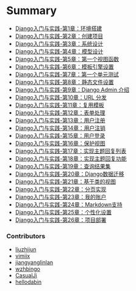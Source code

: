 # Summary


* [Django入门与实践-第1章：环境搭建][2]
* [Django入门与实践-第2章：创建项目][3]
* [Django入门与实践-第3章：系统设计][4]
* [Django入门与实践-第4章：模型设计][5]
* [Django入门与实践-第5章：第一个视图函数][6]
* [Django入门与实践-第6章：模板引擎设置][7]
* [Django入门与实践-第7章：第一个单元测试][8]
* [Django入门与实践-第8章：静态文件设置][9]
* [Django入门与实践-第9章：Django Admin 介绍][10]
* [Django入门与实践-第10章：URL 分发](./AdvancedConcepts.md)
* [Django入门与实践-第11章：复用模板](./AdvancedConcept2.md)
* [Django入门与实践-第12章：表单处理](./AdvancedConcept3.md)
* [Django入门与实践-第13章：用户注册](./Authentication0.md)
* [Django入门与实践-第14章：用户注销](./Authentication1.md)
* [Django入门与实践-第15章：用户登录](./Authentication2.md)
* [Django入门与实践-第16章：保护视图](./DjangoORM0.md)
* [Django入门与实践-第17章：实现主题回复列表](./DjangoORM1.md)
* [Django入门与实践-第18章：实现主题回复功能](./DjangoORM2.md)
* [Django入门与实践-第19章：查询结果集](./DjangoORM3.md)
* [Django入门与实践-第20章：Django数据迁移](./DjangoORM.md)
* [Django入门与实践-第21章：基于类的视图](./ClassBasedViews0.md)
* [Django入门与实践-第22章：分页实现](./ClassBasedViews1.md)
* [Django入门与实践-第23章：我的账户](./ClassBasedViews2.md)
* [Django入门与实践-第24章：Markdown支持](./ClassBasedViews3.md)
* [Django入门与实践-第25章：个性化设置](./ClassBasedViews4.md)
* [Django入门与实践-第26章：项目部署](./Deployment.md)




[1]:	https://simpleisbetterthancomplex.com/series/beginners-guide/1.11/
[2]:	./GettingStarted.md
[3]:	./GettingStarted-2.md
[4]:	./Fundamentals-1.md
[5]:	./Fundamentals-2.md
[6]:	./Fundamentals-3-0.md
[7]:	./Fundamentals-3-1.md
[8]:	./Fundamentals-3-1-1.md
[9]:	./Fundamentals-3-2.md
[10]:	./Fundamentals-4.md
[11]:	./Authentication.md
[12]:	./Authentication-2.md
[13]:	./AdvancedConcepts.md
[14]:	./Authentication.md
[15]:	./DjangoORM.md
[16]:	./ClassBasedViews.md

### Contributors

* [liuzhijun](https://github.com/lzjun567)
* [vimiix](https://github.com/vimiix)
* [jiangyanglinlan](https://github.com/jiangyanglinlan)
* [wzhbingo](https://github.com/wzhbingo)
* [CasualJi](https://github.com/CasualJi)
* [hellodabin](https://github.com/hellodabin)
